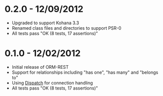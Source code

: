 # 0.2.0 - 12/09/2012

- Upgraded to support Kohana 3.3
- Renamed class files and directories to support PSR-0
- All tests pass "OK (8 tests, 17 assertions)"

# 0.1.0 - 12/02/2012

- Initial release of ORM-REST
- Support for relationships including "has one", "has many" and "belongs to"
- Using [Dispatch](https://github.com/morgan/kohana-dispatch) for connection handling
- All tests pass "OK (8 tests, 17 assertions)"
